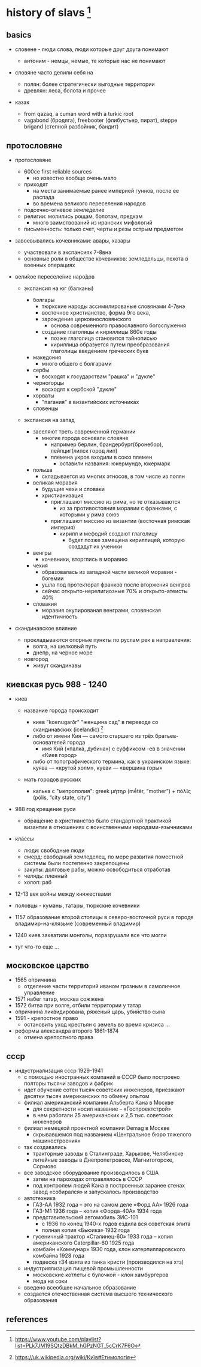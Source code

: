 # history of slavs [^1]

## basics

- словене - люди слова, люди которые друг друга понимают
  - антоним - немцы, немые, те которые нас не понимают

- словяне часто делили себя на 
  - полян: более стратегически выгодные территории
  - древлян: леса, болота и прочее

- казак
  - from qazaq, a cuman word with a turkic root
  - vagabond (бродяга), freebooter (флибустьер, пират), steppe brigand (степной разбойник, бандит)


## протословяне

- протословяне
  - 600ce first reliable sources
  	- но известно вообще очень мало
  - приходят
  	- на места занимаемые ранее империей гуннов, после ее распада
  	- во времена великого переселения народов
  - подсечно-огневое земледелие
  - религии: молились рощам, болотам, предкам
  	- много заимствований из иранских мифологий
  - письменность: только счет, черты и резы острым предметом

- завоевывались кочевниками: авары, хазары
  - участвовали в экспансиях 7-8внэ
  - основные роли в обществе кочевников: земледельцы, пехота в военных операциях

- вели́кое переселе́ние наро́дов
  - экспансия на юг (балканы)
    - болгары
      - тюркские народы ассимилированые словянами 4-7внэ
      - восточное христианство, форма 9го века, 
      - зарождение церковнословянского
        - основа современного православного богослужения
      - создание глаголицы и кириллицы 860е годы
        - позже глаголица становится тайнописью
        - кириллица образуется путем преобразования глаголицы введением греческих букв
    - македония
      - много общего с болгарами
    - сербы
      - восходят к государствам "рашка" и "дукле"
    - черногорцы
      - восходят к сербской "дукле"
    - хорваты
      - "пагания" в византийских источниках
    - словенцы

  - экспансия на запад
    - заселяют треть современной германии
      - многие города основали словяне
        - например берлин, брандербург(бронебор), лейпциг(липск город лип)
        - племена укров входили в союз племен
          - оставили названия: юкермундэ, юкермарк
    - польша
      - складывается из многих этносов, в том числе из полян
    - великая моравия
      - будущие чехи и словаки
      - христианизация
        - приглашают миссию из рима, но те отказываются
          - из за противостояния моравии с франками, с которыми у рима союз
        - приглашают миссию из византии (восточная римская империя)
          - кирилл и мефодий создают глаголицу
            - будет позже замещена кириллицей, которую создадут их ученики
    - венгры
      - кочевники, вторглись в моравию
    - чехия
      - образовалась из западной части великой моравии - богемии
      - ушла под протекторат франков после вторжения венгров
      - сейчас открыто-нерелигиозные 70% и открыто-атеисты 40%
    - словакия
      - моравия окупированая венграми, словянская идентичность

- скандинавское влияние
  - прокладываются опорные пункты по руслам рек в направления: 
    - волга, на шелковый путь
    - днепр, на черное море
  - новгород
    - живут скандинавы


## киевская русь 988 - 1240

- киев
  - название города происходит 
    - киев "koenugarðr" "женщина сад" в переводе со скандинавских (icelandic) [^2]
    - либо от имени Кия — самого старшего из трёх братьев-основателей города
      - имя Кий («палка, дубина») с суффиксом -ев в значении «Киев город»
    - либо от топографического термина, как в украинском языке: куява — «крутой холм», куеви — «вершина горы»

  - мать городов русских
    - калька с "метрополия": greek μήτηρ (mḗtēr, “mother”) + πόλῐς (pólis, “city state, city”)

- 988 год крещение руси
  - обращение в христианство было стандартной практикой византии в отношениях с воинственными народами-язычниками

- классы
  - люди: свободные люди
  - смерд: свободный земледелец, по мере развития поместной системы были постепенно закрепощены
  - закупы: долговые рабы, можно освободиться отработав
  - челядь: пленный
  - холоп: раб

- 12-13 век войны между княжествами
- половцы - куманы, татары, тюркские кочевники

- 1157 образование второй столицы в северо-восточной руси в городе владимир-на-клязьме (современный владимир)
- 1240 киев захватили монголы, поразрушали все что могли

- тут что-то еще ...


## московское царство

- 1565 опричнина 
  - отделение части территорий иваном грозным в самоличное управление
- 1571 набег татар, москва сожжена
- 1572 битва при волге, отбили территории у татар
- опричнина ликвидирована, ряженый царь, убийство сына
- 1591 - крепостное право
  - остановить уход крестьян с земель во время кризиса
...
- реформы александра второго 1861-1874
  - отмена крепостного права


## ссср

- индустриализация ссср 1929-1941
  - с помощью иностранных компаний в СССР было построено полторы тысячи заводов и фабрик
  - идет обучение сотен тысяч советских инженеров, приезжают десятки тысяч американских по обмену опытом
  - филиал американский компании Альберта Кана в Москве
    - для секретности носил название – «Госпроектстрой»
    - в нем работали 25 американских и 2,5 тыс. советских инженеров
  - филиал немецкой проектной компании Demag в Москве 
    - скрывавшемся под названием «Центральное бюро тяжелого машиностроения»
  - так создавались 
    - тракторные заводы в Сталинграде, Харькове, Челябинске
    - литейные заводы в Днепропетровске, Магнитогорске, Сормово
  - все заводское оборудование производилось в США
    - затем на пароходах отправлялось в СССР
    - под контролем людей Кана в построенных заранее стенах завод «собирался» и запускалось производство
  - автотехника
    - ГАЗ-АА 1932 года – это на самом деле «Форд АА» 1926 года
    - ГАЗ-М1 1936 года – копия «Форда-40А» 1934 года
    - представительский автомобиль ЗИС-101
      - с 1936 по конец 1940-х годов ездила вся советская элита
      - полная копия «Бьюика» 1932 года
    - гусеничный трактор «Сталинец-60» 1933 года – копия американского Caterpillar-60 1925 года
    - комбайн «Коммунар» 1930 года, клон катерпилларовского комбайна 1928 года
    - подвеска т34 взята из танка кристи (производился на хтз)
  - индустриялизация пищевой промышленности
    - московские котлеты с булочкой - клон хамбургеров
    - мода на соки
  - введено всеобщее начальное образование
  - создается отечественная система высшего технического образования


## references

[^1]: https://www.youtube.com/playlist?list=PLk7JM19SQtzDBkM_hGPzNGT_5cCrK7F6O
[^2]: https://uk.wikipedia.org/wiki/Київ#Етимологія
